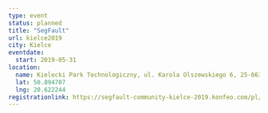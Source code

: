 ```yaml
---
type: event
status: planned
title: "SegFault"
url: kielce2019
city: Kielce
eventdate: 
  start: 2019-05-31
location:
  name: Kielecki Park Technologiczny, ul. Karola Olszewskiego 6, 25-663 Kielce
  lat: 50.894707
  lng: 20.622244
registrationlink: https://segfault-community-kielce-2019.konfeo.com/pl/groups
---
```

